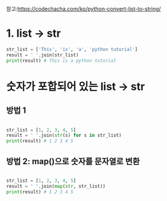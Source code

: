 참고:https://codechacha.com/ko/python-convert-list-to-string/


# 1. list -> str
``` python
str_list = ['This', 'is', 'a', 'python tutorial']
result = ' '.join(str_list)
print(result) # This is a python tutorial

```
# 숫자가 포합되어 있는 list -> str

## 방법 1
``` python

str_list = [1, 2, 3, 4, 5]
result = ' '.join(str(s) for s in str_list)
print(result) # 1 2 3 4 5

```

## 방법 2: map()으로 숫자를 문자열로 변환

``` python

str_list = [1, 2, 3, 4, 5]
result = ' '.join(map(str, str_list))
print(result) # 1 2 3 4 5

```
